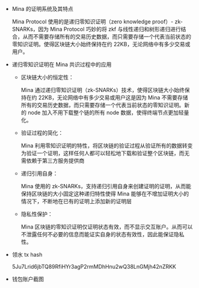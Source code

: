 - Mina 的证明系统及其特点

  Mina Protocol 使用的是递归零知识证明（zero knowledge proof）- zk-SNARKs，因为 Mina Protocol 巧妙的将 zkf 与线性递归和树形递归进行结合，从而不需要存储所有的交易历史数据，而只需要存储一个代表当前状态的零知识证明。使得区块链大小始终保持在约 22KB，无论网络中有多少交易或用户。

- 递归零知识证明在 Mina 共识过程中的应用

  - 区块链大小的恒定性：

    Mina 通过递归零知识证明（zk-SNARKs）技术，使得区块链大小始终保持在约 22KB，无论网络中有多少交易或用户这是因为 Mina 不需要存储所有的交易历史数据，而只需要存储一个代表当前状态的零知识证明。新的 node 加入不用下载整个链的所有 node 数据，使得终端节点更加轻量化。

  - 验证过程的简化：

    Mina 利用零知识证明的特性，将区块链的验证过程从验证所有的数据转变为验证一个证明，这样任何人都可以轻松地下载和验证整个区块链，而无需依赖于第三方服务提供商

  - 递归引用自身：

    Mina 使用的 zk-SNARKs，支持递归引用自身来创建证明的证明，从而能保持区块链的大小固定这种递归特性使得 Mina 能够在不增加证明大小的情况下，不断地在已有的证明上添加新的证明层

  - 隐私性保护：

    Mina 区块链的零知识证明仅证明状态有效，而不显示交互账户。从而可以不泄露任何不必要的信息而能证实自身的状态有效性，因此能保证隐私性。
	
- 领水 tx hash

  5Ju7Lrid6jbTQ89RfiHYr3agP2rmMDhHnu2wQ38LnGMjh42nZRKK

- 钱包账户截图